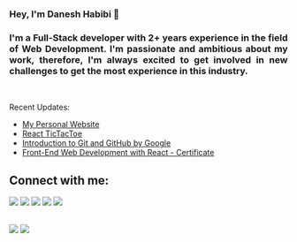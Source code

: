 ### Hey, I'm Danesh Habibi 👋
<h3 align="justify">
    I'm a Full-Stack developer with 2+ years experience in the field of Web Development. I'm passionate and ambitious about my work, therefore, I'm always excited to get involved in new challenges to get the most experience in this industry.
</h3>

<br>

Recent Updates:
- [My Personal Website](https://s1rbl4ck.netlify.app/)
- [React TicTacToe](https://tictactoe-s1rbl4ck.netlify.app/)
- [Introduction to Git and GitHub by Google](https://www.coursera.org/learn/introduction-git-github?)
- [Front-End Web Development with React - Certificate](https://www.coursera.org/account/accomplishments/certificate/2D2YVHQESQCW)

<!-- #### Languages and Tools: -->

## Connect with me:
<p align = "center">

[<img src ="https://img.shields.io/badge/website-%23.svg?&style=for-the-badge&logo=www&logoColor=white%22&color=black">](https://progcy.com)
[<img src="https://img.shields.io/badge/gmail-%231DA1F2.svg?&style=for-the-badge&logo=gmail&logoColor=white&color=black" />](mailti:dmhs@web.de)
[<img src="https://img.shields.io/badge/linkedin-%2312100E.svg?&style=for-the-badge&logo=linkedin&logoColor=white&color=black" />](https://www.linkedin.com/in/daneshhabibi/)
[<img src="https://img.shields.io/badge/instagram-%2312100E.svg?&style=for-the-badge&logo=instagram&logoColor=white&color=black" />](https://instagram.com/dmhs82)
[<img src="https://img.shields.io/badge/twitter-%231DA1F2.svg?&style=for-the-badge&logo=twitter&logoColor=white&color=black" />](https://twitter.com/s1rbl4ck) 
</p>
<br>
<img src="https://github-readme-stats.vercel.app/api?username=s1rbl4ck&show_icons=true"/>
<img src="https://github-readme-streak-stats.herokuapp.com/?user=s1rbl4ck"/>
